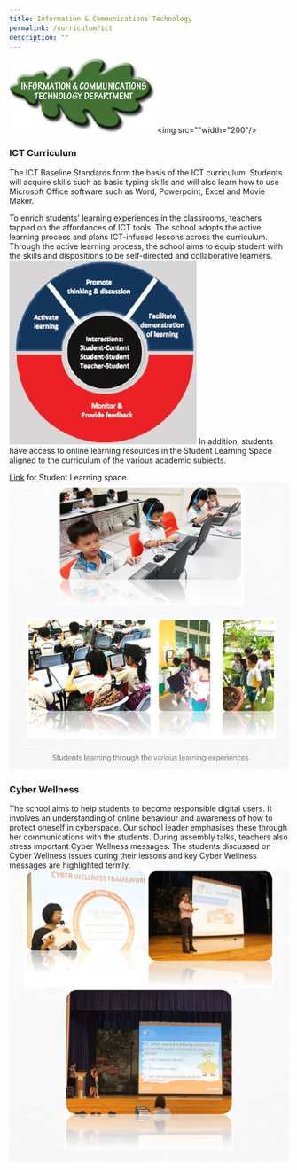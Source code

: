 ```yaml
---
title: Information & Communications Technology
permalink: /curriculum/ict
description: ""
---
```

![](/images/ictleaf.png)
    <img src=""width="200"/>
### ICT Curriculum

The ICT Baseline Standards form the basis of the ICT curriculum. Students will acquire skills such as basic typing skills and will also learn how to use Microsoft Office software such as Word, Powerpoint, Excel and Movie Maker. 

To enrich students' learning experiences in the classrooms, teachers tapped on the affordances of ICT tools. The school adopts the active learning process and plans ICT-infused lessons across the curriculum. Through the active learning process, the school aims to equip student with the skills and dispositions to be self-directed and collaborative learners. ![](/images/ict2.jpg) In addition, students have access to online learning resources in the Student Learning Space aligned to the curriculum of the various academic subjects. 

  
[Link](https://vle.learning.moe.edu.sg/login) for Student Learning space.
 ![](/images/ict3.png) 
 ### Cyber Wellness

The school aims to help students to become responsible digital users. It involves an understanding of online behaviour and awareness of how to protect oneself in cyberspace. Our school leader emphasises these through her communications with the students. During assembly talks, teachers also stress important Cyber Wellness messages. The students discussed on Cyber Wellness issues during their lessons and key Cyber Wellness messages are highlighted termly.
 <br>![Engaging students on Cyber Wellness.](/images/ict4.png)
